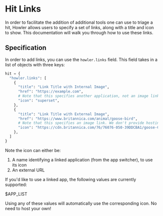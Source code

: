 # Hit Links

In order to facilitate the addition of additional tools one can use to triage a hit, Howler allows users to specify a set of links, along with a title and icon to show. This documentation will walk you through how to use these links.

## Specification

In order to add links, you can use the `howler.links` field. This field takes in a list of objects with three keys:

```python
hit = {
  "howler.links": [
    {
      "title": "Link Title with Internal Image",
      "href": "https://example.com",
      # Note that this specifies another application, not an image link
      "icon": "superset",
    },
    {
      "title": "Link Title with External Image",
      "href": "https://www.britannica.com/animal/goose-bird",
      # Note that this specifies an image link. We don't provide hosting, so you'll need to host it somewhere else!
      "icon": "https://cdn.britannica.com/76/76076-050-39DDCBA1/goose-Canada-North-America.jpg",
    },
  ]
}
```

Note the icon can either be:

1. A name identifying a linked application (from the app switcher), to use its icon
2. An external URL

If you'd like to use a linked app, the following values are currently supported:

$APP_LIST

Using any of these values will automatically use the corresponding icon. No need to host your own!
